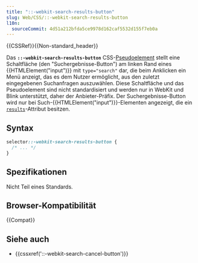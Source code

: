 ```yaml
---
title: "::-webkit-search-results-button"
slug: Web/CSS/::-webkit-search-results-button
l10n:
  sourceCommit: 4d51a212bfda5ce9978d162caf5532d155f7eb0a
---
```


{{CSSRef}}{{Non-standard_header}}

Das **`::-webkit-search-results-button`** CSS-[Pseudoelement](/de/docs/Web/CSS/Pseudo-elements) stellt eine Schaltfläche (den "Suchergebnisse-Button") am linken Rand eines {{HTMLElement("input")}} mit `type="search"` dar, die beim Anklicken ein Menü anzeigt, das es dem Nutzer ermöglicht, aus den zuletzt eingegebenen Suchanfragen auszuwählen. Diese Schaltfläche und das Pseudoelement sind nicht standardisiert und werden nur in WebKit und Blink unterstützt, daher der Anbieter-Präfix. Der Suchergebnisse-Button wird nur bei Such-{{HTMLElement("input")}}-Elementen angezeigt, die ein [`results`](/de/docs/Web/HTML/Element/input#results)-Attribut besitzen.

## Syntax

```css
selector::-webkit-search-results-button {
  /* ... */
}
```

## Spezifikationen

Nicht Teil eines Standards.

## Browser-Kompatibilität

{{Compat}}

## Siehe auch

- {{cssxref('::-webkit-search-cancel-button')}}
